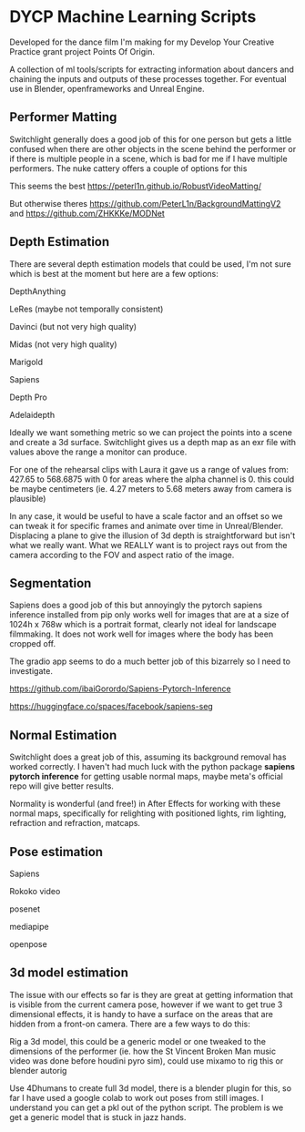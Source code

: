# DYCP Machine Learning Scripts 

Developed for the dance film I'm making for my Develop Your Creative Practice grant project Points Of Origin. 

A collection of ml tools/scripts for extracting information about dancers and chaining the inputs and outputs of these processes together. For eventual use in Blender, openframeworks and Unreal Engine.


## Performer Matting
Switchlight generally does a good job of this for one person but gets a little confused when there are other objects in the scene behind the performer or if there is multiple people in a scene, which is bad for me if I have multiple performers.
The nuke cattery offers a couple of options for this 

This seems the best
https://peterl1n.github.io/RobustVideoMatting/

But otherwise theres
https://github.com/PeterL1n/BackgroundMattingV2
and
https://github.com/ZHKKKe/MODNet


## Depth Estimation
There are several depth estimation models that could be used, I'm not sure which is best at the moment but here are a few options:

DepthAnything

LeRes (maybe not temporally consistent)

Davinci (but not very high quality)

Midas (not very high quality)

Marigold

Sapiens

Depth Pro

Adelaidepth


Ideally we want something metric so we can project the points into a scene and create a 3d surface.
Switchlight gives us a depth map as an exr file with values above the range a monitor can produce.
 
For one of the rehearsal clips with Laura it gave us a range of values from:
 427.65 to 568.6875 with 0 for areas where the alpha channel is 0.
this could be maybe centimeters (ie. 4.27 meters to 5.68 meters away from camera is plausible)


In any case, it would be useful to have a scale factor and an offset so we can tweak it for specific frames and animate over time in Unreal/Blender.
Displacing a plane to give the illusion of 3d depth is straightforward but isn't what we really want. What we REALLY want is to project rays out from the camera according to the FOV and aspect ratio of the image.

## Segmentation

Sapiens does a good job of this but annoyingly the pytorch sapiens inference installed from pip only works well for images that are at a size of 1024h x 768w which is a portrait format, clearly not ideal for landscape filmmaking. 
It does not work well for images where the body has been cropped off.

The gradio app seems to do a much better job of this bizarrely so I need to investigate.

https://github.com/ibaiGorordo/Sapiens-Pytorch-Inference

https://huggingface.co/spaces/facebook/sapiens-seg

## Normal Estimation

Switchlight does a great job of this, assuming its background removal has worked correctly. I haven't had much luck with the python package **sapiens pytorch inference** for getting usable normal maps, maybe meta's official repo will give better results. 

Normality is wonderful (and free!) in After Effects for working with these normal maps, specifically for relighting with positioned lights, rim lighting, refraction and refraction, matcaps.


## Pose estimation

Sapiens

Rokoko video

posenet

mediapipe

openpose

## 3d model estimation

The issue with our effects so far is they are great at getting information that is visible from the current camera pose, however if we want to get true 3 dimensional effects, it is handy to have a surface on the areas that are hidden from a front-on camera.
There are a few ways to do this:

Rig a 3d model, this could be a generic model or one tweaked to the dimensions of the performer (ie. how the St Vincent Broken Man music video was done before houdini pyro sim), could use mixamo to rig this or blender autorig

Use 4Dhumans to create full 3d model, there is a blender plugin for this, so far I have used a google colab to work out poses from still images. I understand you can get a pkl out of the python script.
The problem is we get a generic model that is stuck in jazz hands.


